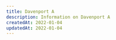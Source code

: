 ```yaml
---
title: Davenport A
description: Information on Davenport A
createdAt: 2022-01-04
updatedAt: 2022-01-04
---
```

  
  